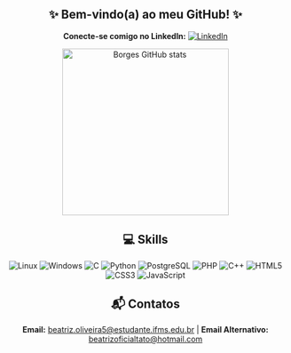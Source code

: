 <h2 align="center">✨ Bem-vindo(a) ao meu GitHub! ✨</h2>

<p align="center">
    <strong>Conecte-se comigo no LinkedIn:</strong>
    <a href="https://linkedin.com/in/beatrizborgex">
        <img alt="LinkedIn" src="https://img.shields.io/badge/LinkedIn-0077B5?style=for-the-badge&logo=linkedin&logoColor=white"/>
    </a>
</p>

<p align="center">
    <img src="https://github-readme-stats.vercel.app/api?username=beatrizborgex&show_icons=true&theme=radical&hide_title=true&hide_border=true&count_private=true&include_all_commits=true" alt="Borges GitHub stats" width="300"/>
</p>

<h2 align="center">💻 Skills</h2>

<p align="center">
    <img alt="Linux" src="https://img.shields.io/badge/Linux-FCC624?style=for-the-badge&logo=linux&logoColor=black"/>
    <img alt="Windows" src="https://img.shields.io/badge/Windows-0078D6?style=for-the-badge&logo=windows&logoColor=white"/>
    <img alt="C" src="https://img.shields.io/badge/c-%2300599C.svg?style=for-the-badge&logo=c&logoColor=white"/>
    <img alt="Python" src="https://img.shields.io/badge/Python-14354C?style=for-the-badge&logo=python&logoColor=white"/>
    <img alt="PostgreSQL" src="https://img.shields.io/badge/PostgreSQL-316192?style=for-the-badge&logo=postgresql&logoColor=white"/>
    <img alt="PHP" src="https://img.shields.io/badge/PHP-777BB4?style=for-the-badge&logo=php&logoColor=white"/>
    <img alt="C++" src="https://img.shields.io/badge/C%2B%2B-00599C?style=for-the-badge&logo=c%2B%2B&logoColor=white"/>
    <img alt="HTML5" src="https://img.shields.io/badge/HTML-239120?style=for-the-badge&logo=html5&logoColor=white"/>
    <img alt="CSS3" src="https://img.shields.io/badge/css3-%231572B6.svg?style=for-the-badge&logo=css3&logoColor=white"/>
    <img alt="JavaScript" src="https://img.shields.io/badge/JavaScript-F7DF1E?style=for-the-badge&logo=javascript&logoColor=black"/>
</p>

<h2 align="center">📬 Contatos</h2>

<p align="center">
    <strong>Email:</strong> <a href="mailto:beatriz.oliveira5@estudante.ifms.edu.br">beatriz.oliveira5@estudante.ifms.edu.br</a> | 
    <strong>Email Alternativo:</strong> <a href="mailto:beatrizoficialtato@hotmail.com">beatrizoficialtato@hotmail.com</a>
</p>

